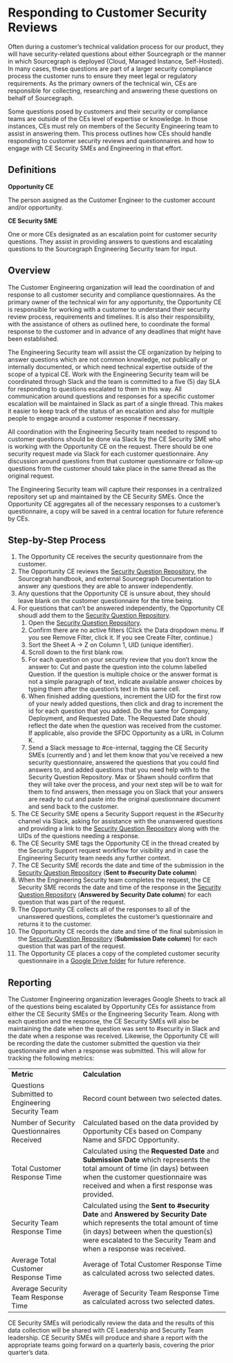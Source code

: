 # Responding to Customer Security Reviews

Often during a customer’s technical validation process for our product, they will have security-related questions about either Sourcegraph or the manner in which Sourcegraph is deployed (Cloud, Managed Instance, Self-Hosted). In many cases, these questions are part of a larger security compliance process the customer runs to ensure they meet legal or regulatory requirements. As the primary owners of the technical win, CEs are responsible for collecting, researching and answering these questions on behalf of Sourcegraph.

Some questions posed by customers and their security or compliance teams are outside of the CEs level of expertise or knowledge. In those instances, CEs must rely on members of the Security Engineering team to assist in answering them. This process outlines how CEs should handle responding to customer security reviews and questionnaires and how to engage with CE Security SMEs and Engineering in that effort.

## Definitions

**Opportunity CE**

The person assigned as the Customer Engineer to the customer account and/or opportunity.

**CE Security SME**

One or more CEs designated as an escalation point for customer security questions. They assist in providing answers to questions and escalating questions to the Sourcegraph Engineering Security team for input.

## Overview

The Customer Engineering organization will lead the coordination of and response to all customer security and compliance questionnaires. As the primary owner of the technical win for any opportunity, the Opportunity CE is responsible for working with a customer to understand their security review process, requirements and timelines. It is also their responsibility, with the assistance of others as outlined here, to coordinate the formal response to the customer and in advance of any deadlines that might have been established.

The Engineering Security team will assist the CE organization by helping to answer questions which are not common knowledge, not publically or internally documented, or which need technical expertise outside of the scope of a typical CE. Work with the Engineering Security team will be coordinated through Slack and the team is committed to a five (5) day SLA for responding to questions escalated to them in this way. All communication around questions and responses for a specific customer escalation will be maintained in Slack as part of a single thread. This makes it easier to keep track of the status of an escalation and also for multiple people to engage around a customer response if necessary.

All coordination with the Engineering Security team needed to respond to customer questions should be done via Slack by the CE Security SME who is working with the Opportunity CE on the request. There should be one security request made via Slack for each customer questionnaire. Any discussion around questions from that customer questionnaire or follow-up questions from the customer should take place in the same thread as the original request.

The Engineering Security team will capture their responses in a centralized repository set up and maintained by the CE Security SMEs. Once the Opportunity CE aggregates all of the necessary responses to a customer’s questionnaire, a copy will be saved in a central location for future reference by CEs.

## Step-by-Step Process

1. The Opportunity CE receives the security questionnaire from the customer.
2. The Opportunity CE reviews the [Security Question Repository](https://docs.google.com/spreadsheets/d/1B7ddN-tB__FoS-zOyU3W1OtYcWrFMSNBNW7Ljcp4yJ4/edit?usp=sharing), the Sourcegrah handbook, and external Sourcegraph Documentation to answer any questions they are able to answer independently.
3. Any questions that the Opportunity CE is unsure about, they should leave blank on the customer questionnaire for the time being.
4. For questions that can’t be answered independently, the Opportunity CE shoudl add them to the [Security Question Repository](https://docs.google.com/spreadsheets/d/1B7ddN-tB__FoS-zOyU3W1OtYcWrFMSNBNW7Ljcp4yJ4/edit?usp=sharing).
    1. Open the [Security Question Repository](https://docs.google.com/spreadsheets/d/1B7ddN-tB__FoS-zOyU3W1OtYcWrFMSNBNW7Ljcp4yJ4/edit?usp=sharing). 
    2. Confirm there are no active filters (Click the Data dropdown menu. If you see Remove Filter, click it. If you see Create Filter, continue.)
    3. Sort the Sheet A -> Z on Column 1, UID (unique identifier).
    4. Scroll down to the first blank row.
    5. For each question on your security review that you don’t know the answer to: Cut and paste the question into the column labelled Question. If the question is multiple choice or the answer format is not a simple paragraph of text, indicate available answer choices by typing them after the question’s text in this same cell.
    6. When finished adding questions, increment the UID for the first row of your newly added questions, then click and drag to increment the id for each question that you added. Do the same for Company, Deployment, and Requested Date. The Requested Date should reflect the date when the question was received from the customer. If applicable, also provide the SFDC Opportunity as a URL in Column K.
    7. Send a Slack message to #ce-internal, tagging the CE Security SMEs (currently  and ) and let them know that you’ve received a new security questionnaire, answered the questions that you could find answers to, and added questions that you need help with to the Security Question Repository. Max or Shawn should confirm that they will take over the process, and your next step will be to wait for them to find answers, then message you on Slack that your answers are ready to cut and paste into the original questionnaire document and send back to the customer.
5. The CE Security SME opens a Security Support request in the #Security channel via Slack, asking for assistance with the unanswered questions and providing a link to the [Security Question Repository](https://docs.google.com/spreadsheets/d/1B7ddN-tB__FoS-zOyU3W1OtYcWrFMSNBNW7Ljcp4yJ4/edit?usp=sharing) along with the UIDs of the questions needing a response. 
6. The CE Security SME tags the Opportunity CE in the thread created by the Security Support request workflow for visibility and in case the Engineering Security team needs any further context.
7. The CE Security SME records the date and time of the submission in the [Security Question Repository](https://docs.google.com/spreadsheets/d/1B7ddN-tB__FoS-zOyU3W1OtYcWrFMSNBNW7Ljcp4yJ4/edit?usp=sharing) (**Sent to #security Date column**)
8. When the Engineering Security team completes the request, the CE Security SME records the date and time of the response in the [Security Question Repository](https://docs.google.com/spreadsheets/d/1B7ddN-tB__FoS-zOyU3W1OtYcWrFMSNBNW7Ljcp4yJ4/edit?usp=sharing) (**Answered by Security Date column**) for each question that was part of the request.
9. The Opportunity CE collects all of the responses to all of the unanswered questions, completes the customer’s questionnaire and returns it to the customer.
10. The Opportunity CE records the date and time of the final submission in the [Security Question Repository](https://docs.google.com/spreadsheets/d/1B7ddN-tB__FoS-zOyU3W1OtYcWrFMSNBNW7Ljcp4yJ4/edit?usp=sharing) (**Submission Date column**) for each question that was part of the request.
11. The Opportunity CE places a copy of the completed customer security questionnaire in a [Google Drive folder](https://drive.google.com/drive/folders/1qM2PO8o5SmC3vYORTFNl1m2_oaIW-2S1) for future reference.

## Reporting

The Customer Engineering organization leverages Google Sheets to track all of the questions being escalated by Opportunity CEs for assistance from either the CE Security SMEs or the Engineering Security Team. Along with each question and the response, the CE Security SMEs will also be maintaining the date when the question was sent to #security in Slack and the date when a response was received. Likewise, the Opportunity CE will be recording the date the customer submitted the question via their questionnaire and when a response was submitted. This will allow for tracking the following metrics:

<table>
  <tr>
   <td><strong>Metric</strong>
   </td>
   <td><strong>Calculation</strong>
   </td>
  </tr>
  <tr>
   <td>Questions Submitted to Engineering Security Team
   </td>
   <td>Record count between two selected dates.
   </td>
  </tr>
  <tr>
   <td>Number of Security Questionnaires Received
   </td>
   <td>Calculated based on the data provided by Opportunity CEs based on Company Name and SFDC Opportunity.
   </td>
  </tr>
  <tr>
   <td>Total Customer Response Time
   </td>
   <td>Calculated using the <strong>Requested Date</strong> and <strong>Submission Date</strong> which represents the total amount of time (in days) between when the customer questionnaire was received and when a first response was provided.
   </td>
  </tr>
  <tr>
   <td>Security Team Response Time
   </td>
   <td>Calculated using the <strong>Sent to #security Date</strong> and <strong>Answered by Security Date</strong> which represents the total amount of time (in days) between when the question(s) were escalated to the Security Team and when a response was received.
   </td>
  </tr>
  <tr>
   <td>Average Total Customer Response Time
   </td>
   <td>Average of Total Customer Response Time as calculated across two selected dates.
   </td>
  </tr>
  <tr>
   <td>Average Security Team Response Time
   </td>
   <td>Average of Security Team Response Time as calculated across two selected dates.
   </td>
  </tr>
</table>

CE Security SMEs will periodically review the data and the results of this data collection will be shared with CE Leadership and Security Team leadership. CE Security SMEs will produce and share a report with the appropriate teams going forward on a quarterly basis, covering the prior quarter’s data.
